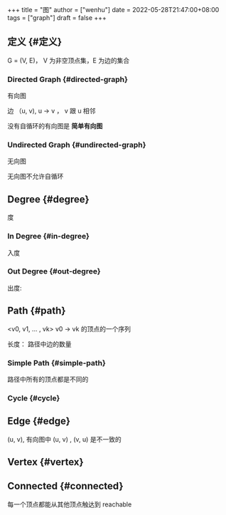 +++
title = "图"
author = ["wenhu"]
date = 2022-05-28T21:47:00+08:00
tags = ["graph"]
draft = false
+++

## 定义 {#定义}

G = (V, E)， V 为非空顶点集，E 为边的集合


### Directed Graph {#directed-graph}

有向图

边 （u, v), u -&gt; v ， v 跟 u 相邻

没有自循环的有向图是 **简单有向图**


### Undirected Graph {#undirected-graph}

无向图

无向图不允许自循环


## Degree {#degree}

度


### In Degree {#in-degree}

入度


### Out Degree {#out-degree}

出度:


## Path {#path}

&lt;v0, v1, ... , vk&gt; v0 -&gt; vk 的顶点的一个序列

长度： 路径中边的数量


### Simple Path {#simple-path}

路径中所有的顶点都是不同的


### Cycle {#cycle}


## Edge {#edge}

(u, v), 有向图中 (u, v) , (v, u) 是不一致的


## Vertex {#vertex}


## Connected {#connected}

每一个顶点都能从其他顶点触达到 reachable
